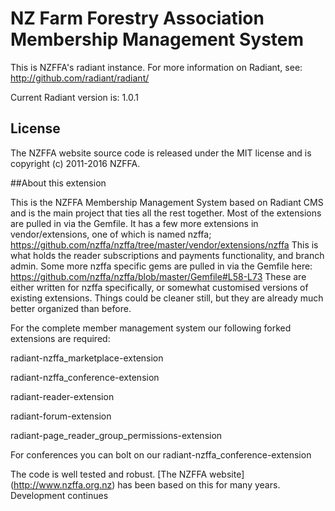 # NZ Farm Forestry Association Membership Management System

This is NZFFA's radiant instance. For more information on Radiant, see:
http://github.com/radiant/radiant/

Current Radiant version is: 1.0.1


## License

The NZFFA website source code is released under the MIT license and is copyright (c) 2011-2016 NZFFA.

##About this extension

This is the NZFFA Membership Management System based on Radiant CMS and is the main project that ties all the rest together. Most of the extensions are pulled in via the Gemfile. It has a few more extensions in vendor/extensions, one of which is named nzffa;
https://github.com/nzffa/nzffa/tree/master/vendor/extensions/nzffa
This is what holds the reader subscriptions and payments functionality, and branch admin.
Some more nzffa specific gems are pulled in via the Gemfile here:
https://github.com/nzffa/nzffa/blob/master/Gemfile#L58-L73
These are either written for nzffa specifically, or somewhat customised versions of existing extensions.
Things could be cleaner still, but they are already much better organized than before.

For the complete member management system our following forked extensions are required:

radiant-nzffa_marketplace-extension

radiant-nzffa_conference-extension

radiant-reader-extension

radiant-forum-extension

radiant-page_reader_group_permissions-extension

For conferences you can bolt on our radiant-nzffa_conference-extension

The code is well tested and robust. [The NZFFA website] (http://www.nzffa.org.nz) has been based on this for many years. Development continues

